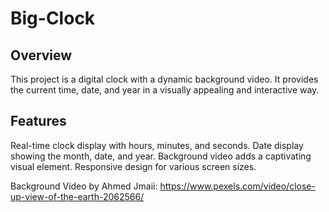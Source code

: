 # Big-Clock

## Overview
This project is a digital clock with a dynamic background video. It provides the current time, date, and year in a visually appealing and interactive way.

## Features
Real-time clock display with hours, minutes, and seconds.
Date display showing the month, date, and year.
Background video adds a captivating visual element.
Responsive design for various screen sizes.

Background Video by Ahmed Jmaii: https://www.pexels.com/video/close-up-view-of-the-earth-2062566/


